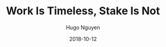 ---
layout: writing
title: Work Is Timeless, Stake Is Not
date: 2018-10-12
categories: ['Mining and Consensus']
author: ['Hugo Nguyen']
excerpt: “Collectibles” or “proto-money” in history all had one thing in common, unforgeable costliness — or at least unforgeable costliness in the context of their times. From sea shells, furs, teeth, to precious metals to minted coins. As PoS merely involves the temporary lockup of existing capital and does not consume said capital, it does not satisfy the unforgeable costliness requirement that Nick Szabo identified as one of the 3 key properties of money.hould be Proof-of-Temporary-Stake (PoTS).
external_url: https://medium.com/@hugonguyen/work-is-timeless-stake-is-not-554c4450ce18
---